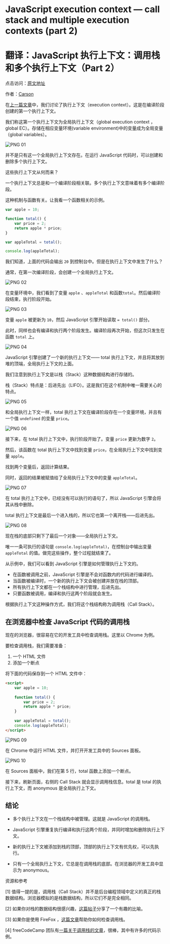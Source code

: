 # JavaScript execution context — call stack and multiple execution contexts (part 2)
# 翻译：JavaScript 执行上下文：调用栈和多个执行上下文（Part 2）

点击访问：[原文地址](https://cabulous.medium.com/javascript-execution-context-part-2-call-stack-and-multiple-execution-contexts-dbe428a94190)

作者：[Carson](https://cabulous.medium.com/)

在[上一篇文章](./JavaScript执行上下文01：从编译到执行.md)中，我们讨论了执行上下文（execution context）。这是在编译阶段创建的第一个执行上下文。 

我们称这第一个执行上下文为全局执行上下文（global execution context ，global EC）。存储在相应变量环境(variable environment)中的变量成为全局变量（global variables）。 

![PNG 01](./illustrations/JSExecutionContext02/png01.png)

并不是只有这一个全局执行上下文存在。在运行 JavaScript 代码时，可以创建和删除多个执行上下文。 

这些执行上下文从何而来？ 

一个执行上下文总是和一个编译阶段相关联。多个执行上下文意味着有多个编译阶段。 

这种机制与函数有关。让我看一个函数相关的示例。 

```javascript
var apple = 10;

function total() {
    var price = 2;
    return apple * price;
}

var appleTotal = total();

console.log(appleTotal);
```

我们知道，上面的代码会输出 `20` 到控制台中。但是在执行上下文中发生了什么？ 

通常，在第一次编译阶段，会创建一个全局执行上下文。

![PNG 02](./illustrations/JSExecutionContext02/png02.png)

在变量环境中，我们看到了变量 `apple` 、`appleTotal` 和函数`total`。然后编译阶段结束，执行阶段开始。 

![PNG 03](./illustrations/JSExecutionContext02/png03.png)

变量 `apple` 被更新为 `10`，然后 JavaScript 引擎开始读取 `= total()` 部分。 

此时，同样也会有编译和执行两个阶段发生。编译阶段再次开始，但这次只发生在函数 `total` 上。

![PNG 04](./illustrations/JSExecutionContext02/png04.png)

JavaScript 引擎创建了一个新的执行上下文—— total 执行上下文，并且将其放到堆的顶端，全局执行上下文的上面。 

我们注意到执行上下文是以栈（Stack）这种数据结构进行存储的。 

栈（Stack）特点是：后进先出（LIFO）。这是我们在这个机制中唯一需要关心的特点。

![PNG 05](./illustrations/JSExecutionContext02/png05.png)

和全局执行上下文一样，total 执行上下文在编译阶段存在一个变量环境，并且有一个值 `undefined` 的变量 `price`。 

![PNG 06](./illustrations/JSExecutionContext02/png06.png)

接下来，在 total 执行上下文中，执行阶段开始了。变量 `price` 更新为数字 `2`。 

然后，该函数在 total 执行上下文中找到变量 `price`，在全局执行上下文中找到变量 `apple`。

找到两个变量后，返回计算结果。 

同时，返回的结果被赋值给了全局执行上下文中的变量 `appleTotal`。 

![PNG 07](./illustrations/JSExecutionContext02/png07.png)

在 total 执行上下文中，已经没有可以执行的语句了，所以 JavaScript 引擎会将其从栈中删除。

total 执行上下文是最后一个进入栈的，所以它也第一个离开栈——后进先出。

![PNG 08](./illustrations/JSExecutionContext02/png08.png)

现在栈的底部只剩下了最后一个对象——全局执行上下文。 

唯一一条可执行的语句是 `console.log(appleTotal)`，在控制台中输出变量 `appleTotal` 的值。做完这些操作，整个过程就结束了。 

从示例中，我们可以看到 JavaScript 引擎是如何管理执行上下文的。 

* 在函数被调用之前，JavaScript 引擎是不会对函数内的代码进行编译的。 
* 当函数被编译时，一个新的执行上下文会被创建并放在栈的顶部。 
* 所有执行上下文都在一个栈结构中进行管理，后进先出。 
* 只要函数被调用，编译和执行这两个阶段就会发生。 

根据执行上下文这种操作方式，我们将这个栈结构称为调用栈（Call Stack）。

## 在浏览器中检查 JavaScript 代码的调用栈

现在的浏览器，很容易在它的开发工具中检查调用栈。这里以 Chrome 为例。 

要检查调用栈，我们需要准备：
1. 一个 HTML 文件 
2. 添加一个断点

将下面的代码保存到一个 HTML 文件中：

```html
<script> 
    var apple = 10;
    
    function total() { 
        var price = 2; 
        return apple * price; 
    }
    
    var appleTotal = total();
    console.log(appleTotal); 
</script> 
```

![PNG 09](./illustrations/JSExecutionContext02/png09.png)

在 Chrome 中运行 HTML 文件，并打开开发工具中的 Sources 面板。 

![PNG 10](./illustrations/JSExecutionContext02/png10.png)

在 Sources 面板中，我们在第 5 行，total 函数上添加一个断点。 

接下来，刷新页面，右侧的 Call Stack 就会显示调用栈信息。total 是 total 的执行上下文，而 anonymous 是全局执行上下文。

## 结论

* 多个执行上下文在一个栈结构中被管理。这就是 JavaScript 的调用栈。 

* JavaScript 引擎重复执行编译和执行这两个阶段，并同时增加和删除执行上下文。 

* 新的执行上下文被添加到栈的顶部，顶部的执行上下文有优先权，可以先执行。 

* 只有一个全局执行上下文，它总是在调用栈的底部。在浏览器的开发工具中显示为 anonymous。 

资源和参考

[1] 值得一提的是，调用栈（Call Stack）并不是后台编程领域中定义的真正的栈数据结构。浏览器模拟的是栈数据结构，所以它们不是完全相同。 

[2] 如果你对栈的数据结构很感兴趣，[这篇帖子](https://cseducators.stackexchange.com/questions/791/what-are-some-good-examples-of-using-a-stack-data-structure#796)分享了一个有趣的比喻。 

[3] 如果你是使用 FireFox ，[这篇文章](https://mozilladevelopers.github.io/playground/debugger/03-the-call-stack/ )帮助你如何检查调用栈。

[4] freeCodeCamp 团队有[一篇关于调用栈的文章](https://www.freecodecamp.org/news/understanding-the-javascript-call-stack-861e41ae61d4/)，很棒，其中有许多的代码示例。 